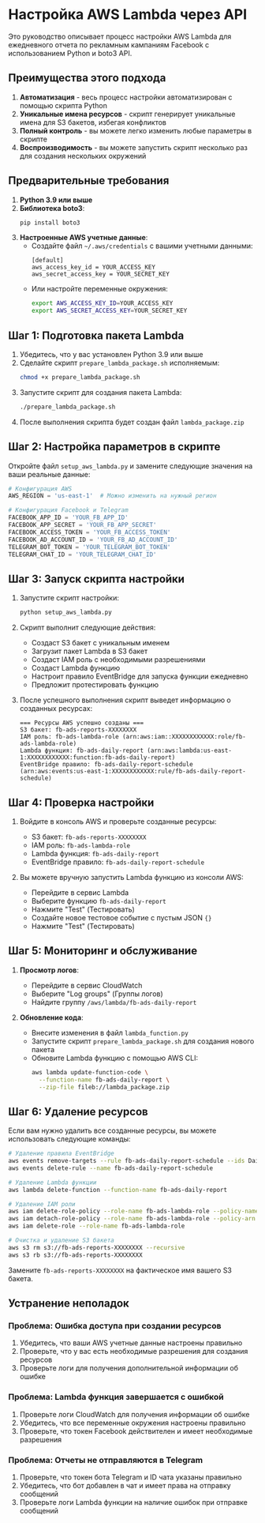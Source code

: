 # Настройка AWS Lambda через API

Это руководство описывает процесс настройки AWS Lambda для ежедневного отчета по рекламным кампаниям Facebook с использованием Python и boto3 API.

## Преимущества этого подхода

1. **Автоматизация** - весь процесс настройки автоматизирован с помощью скрипта Python
2. **Уникальные имена ресурсов** - скрипт генерирует уникальные имена для S3 бакетов, избегая конфликтов
3. **Полный контроль** - вы можете легко изменить любые параметры в скрипте
4. **Воспроизводимость** - вы можете запустить скрипт несколько раз для создания нескольких окружений

## Предварительные требования

1. **Python 3.9 или выше**
2. **Библиотека boto3**:
   ```bash
   pip install boto3
   ```
3. **Настроенные AWS учетные данные**:
   - Создайте файл `~/.aws/credentials` с вашими учетными данными:
     ```
     [default]
     aws_access_key_id = YOUR_ACCESS_KEY
     aws_secret_access_key = YOUR_SECRET_KEY
     ```
   - Или настройте переменные окружения:
     ```bash
     export AWS_ACCESS_KEY_ID=YOUR_ACCESS_KEY
     export AWS_SECRET_ACCESS_KEY=YOUR_SECRET_KEY
     ```

## Шаг 1: Подготовка пакета Lambda

1. Убедитесь, что у вас установлен Python 3.9 или выше
2. Сделайте скрипт `prepare_lambda_package.sh` исполняемым:
   ```bash
   chmod +x prepare_lambda_package.sh
   ```
3. Запустите скрипт для создания пакета Lambda:
   ```bash
   ./prepare_lambda_package.sh
   ```
4. После выполнения скрипта будет создан файл `lambda_package.zip`

## Шаг 2: Настройка параметров в скрипте

Откройте файл `setup_aws_lambda.py` и замените следующие значения на ваши реальные данные:

```python
# Конфигурация AWS
AWS_REGION = 'us-east-1'  # Можно изменить на нужный регион

# Конфигурация Facebook и Telegram
FACEBOOK_APP_ID = 'YOUR_FB_APP_ID'
FACEBOOK_APP_SECRET = 'YOUR_FB_APP_SECRET'
FACEBOOK_ACCESS_TOKEN = 'YOUR_FB_ACCESS_TOKEN'
FACEBOOK_AD_ACCOUNT_ID = 'YOUR_FB_AD_ACCOUNT_ID'
TELEGRAM_BOT_TOKEN = 'YOUR_TELEGRAM_BOT_TOKEN'
TELEGRAM_CHAT_ID = 'YOUR_TELEGRAM_CHAT_ID'
```

## Шаг 3: Запуск скрипта настройки

1. Запустите скрипт настройки:
   ```bash
   python setup_aws_lambda.py
   ```

2. Скрипт выполнит следующие действия:
   - Создаст S3 бакет с уникальным именем
   - Загрузит пакет Lambda в S3 бакет
   - Создаст IAM роль с необходимыми разрешениями
   - Создаст Lambda функцию
   - Настроит правило EventBridge для запуска функции ежедневно
   - Предложит протестировать функцию

3. После успешного выполнения скрипт выведет информацию о созданных ресурсах:
   ```
   === Ресурсы AWS успешно созданы ===
   S3 бакет: fb-ads-reports-XXXXXXXX
   IAM роль: fb-ads-lambda-role (arn:aws:iam::XXXXXXXXXXXX:role/fb-ads-lambda-role)
   Lambda функция: fb-ads-daily-report (arn:aws:lambda:us-east-1:XXXXXXXXXXXX:function:fb-ads-daily-report)
   EventBridge правило: fb-ads-daily-report-schedule (arn:aws:events:us-east-1:XXXXXXXXXXXX:rule/fb-ads-daily-report-schedule)
   ```

## Шаг 4: Проверка настройки

1. Войдите в консоль AWS и проверьте созданные ресурсы:
   - S3 бакет: `fb-ads-reports-XXXXXXXX`
   - IAM роль: `fb-ads-lambda-role`
   - Lambda функция: `fb-ads-daily-report`
   - EventBridge правило: `fb-ads-daily-report-schedule`

2. Вы можете вручную запустить Lambda функцию из консоли AWS:
   - Перейдите в сервис Lambda
   - Выберите функцию `fb-ads-daily-report`
   - Нажмите "Test" (Тестировать)
   - Создайте новое тестовое событие с пустым JSON `{}`
   - Нажмите "Test" (Тестировать)

## Шаг 5: Мониторинг и обслуживание

1. **Просмотр логов**:
   - Перейдите в сервис CloudWatch
   - Выберите "Log groups" (Группы логов)
   - Найдите группу `/aws/lambda/fb-ads-daily-report`

2. **Обновление кода**:
   - Внесите изменения в файл `lambda_function.py`
   - Запустите скрипт `prepare_lambda_package.sh` для создания нового пакета
   - Обновите Lambda функцию с помощью AWS CLI:
     ```bash
     aws lambda update-function-code \
       --function-name fb-ads-daily-report \
       --zip-file fileb://lambda_package.zip
     ```

## Шаг 6: Удаление ресурсов

Если вам нужно удалить все созданные ресурсы, вы можете использовать следующие команды:

```bash
# Удаление правила EventBridge
aws events remove-targets --rule fb-ads-daily-report-schedule --ids DailyReportLambdaTarget
aws events delete-rule --name fb-ads-daily-report-schedule

# Удаление Lambda функции
aws lambda delete-function --function-name fb-ads-daily-report

# Удаление IAM роли
aws iam delete-role-policy --role-name fb-ads-lambda-role --policy-name fb-ads-lambda-role-s3-policy
aws iam detach-role-policy --role-name fb-ads-lambda-role --policy-arn arn:aws:iam::aws:policy/service-role/AWSLambdaBasicExecutionRole
aws iam delete-role --role-name fb-ads-lambda-role

# Очистка и удаление S3 бакета
aws s3 rm s3://fb-ads-reports-XXXXXXXX --recursive
aws s3 rb s3://fb-ads-reports-XXXXXXXX
```

Замените `fb-ads-reports-XXXXXXXX` на фактическое имя вашего S3 бакета.

## Устранение неполадок

### Проблема: Ошибка доступа при создании ресурсов

1. Убедитесь, что ваши AWS учетные данные настроены правильно
2. Проверьте, что у вас есть необходимые разрешения для создания ресурсов
3. Проверьте логи для получения дополнительной информации об ошибке

### Проблема: Lambda функция завершается с ошибкой

1. Проверьте логи CloudWatch для получения информации об ошибке
2. Убедитесь, что все переменные окружения настроены правильно
3. Проверьте, что токен Facebook действителен и имеет необходимые разрешения

### Проблема: Отчеты не отправляются в Telegram

1. Проверьте, что токен бота Telegram и ID чата указаны правильно
2. Убедитесь, что бот добавлен в чат и имеет права на отправку сообщений
3. Проверьте логи Lambda функции на наличие ошибок при отправке сообщений 